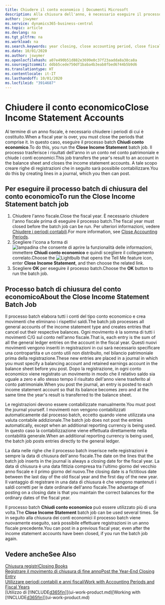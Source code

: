 ```yaml
---
title: Chiudere il conto economico | Documenti Microsoft
description: Alla chiusura dell'anno, è necessario eseguire il processo batch Chiudi conto economico per chiudere i periodi contabili che costituiscono l'anno fiscale.
author: jswymer
ms.service: dynamics365-business-central
ms.topic: article
ms.devlang: na
ms.tgt_pltfrm: na
ms.workload: na
ms.search.keywords: year closing, close accounting period, close fiscal year, bank account detailed trial balance
ms.date: 10/01/2020
ms.author: jswymer
ms.openlocfilehash: a07e490b51d882e3699e0c37f23aadda8a38ca8a
ms.sourcegitcommit: ddbb5cede750df1baba4b3eab8fbed6744b5b9d6
ms.translationtype: HT
ms.contentlocale: it-IT
ms.lasthandoff: 10/01/2020
ms.locfileid: "3914687"
---
```

# <a name="close-income-statement-accounts"></a><span data-ttu-id="81955-103">Chiudere il conto economico</span><span class="sxs-lookup"><span data-stu-id="81955-103">Close Income Statement Accounts</span></span>
<span data-ttu-id="81955-104">Al termine di un anno fiscale, è necessario chiudere i periodi di cui è costituito.</span><span class="sxs-lookup"><span data-stu-id="81955-104">When a fiscal year is over, you must close the periods that comprise it.</span></span> <span data-ttu-id="81955-105">In questo caso, eseguire il processo batch **Chiudi conto economico**.</span><span class="sxs-lookup"><span data-stu-id="81955-105">To do this, you run the **Close Income Statement** batch job.</span></span> <span data-ttu-id="81955-106">Il processo trasferisce i risultati dell'anno in un conto nel conto patrimoniale e chiude i conti economici.</span><span class="sxs-lookup"><span data-stu-id="81955-106">This job transfers the year's result to an account in the balance sheet and closes the income statement accounts.</span></span> <span data-ttu-id="81955-107">A tale scopo creare righe di registrazioni che in seguito sarà possibile contabilizzare.</span><span class="sxs-lookup"><span data-stu-id="81955-107">You do this by creating lines in a journal, which you then can post.</span></span>

## <a name="to-run-the-close-income-statement-batch-job"></a><span data-ttu-id="81955-108">Per eseguire il processo batch di chiusura del conto economico</span><span class="sxs-lookup"><span data-stu-id="81955-108">To run the Close Income Statement batch job</span></span>
1. <span data-ttu-id="81955-109">Chiudere l'anno fiscale.</span><span class="sxs-lookup"><span data-stu-id="81955-109">Close the fiscal year.</span></span> <span data-ttu-id="81955-110">È necessario chiudere l'anno fiscale prima di eseguire il processo batch.</span><span class="sxs-lookup"><span data-stu-id="81955-110">The fiscal year must closed before the batch job can be run.</span></span> <span data-ttu-id="81955-111">Per ulteriori informazioni, vedere [Chiudere i periodi contabili](year-close-account-periods.md).</span><span class="sxs-lookup"><span data-stu-id="81955-111">For more information, see [Close Accounting Periods](year-close-account-periods.md).</span></span>
2. <span data-ttu-id="81955-112">Scegliere l'icona a forma di ![lampadina che consente di aprire la funzionalità delle informazioni](media/ui-search/search_small.png "Informazioni sull'operazione che si desidera eseguire"), immettere **Chiudi conto economico** e quindi scegliere il collegamento correlato.</span><span class="sxs-lookup"><span data-stu-id="81955-112">Choose the ![Lightbulb that opens the Tell Me feature](media/ui-search/search_small.png "Tell me what you want to do") icon, enter **Close Income Statement**, and then choose the related link.</span></span>
3. <span data-ttu-id="81955-113">Scegliere **OK** per eseguire il processo batch.</span><span class="sxs-lookup"><span data-stu-id="81955-113">Choose the **OK** button to run the batch job.</span></span>

## <a name="about-the-close-income-statement-batch-job"></a><span data-ttu-id="81955-114">Processo batch di chiusura del conto economico</span><span class="sxs-lookup"><span data-stu-id="81955-114">About the Close Income Statement Batch Job</span></span>
<span data-ttu-id="81955-115">Il processo batch elabora tutti i conti del tipo conto economico e crea movimenti che eliminano i rispettivi saldi.</span><span class="sxs-lookup"><span data-stu-id="81955-115">The batch job processes all general accounts of the income statement type and creates entries that cancel out their respective balances.</span></span> <span data-ttu-id="81955-116">Ogni movimento è la somma di tutti i movimenti C/G sul conto nell'anno fiscale.</span><span class="sxs-lookup"><span data-stu-id="81955-116">That is, each entry is the sum of all the general ledger entries on the account in the fiscal year.</span></span> <span data-ttu-id="81955-117">Questi nuovi movimenti vengono inseriti in registrazioni in cui sarà necessario specificare una contropartita e un conto utili non distribuito, nel bilancio patrimoniale prima della registrazione.</span><span class="sxs-lookup"><span data-stu-id="81955-117">These new entries are placed in a journal in which you must specify a balancing account and retained earnings account in the balance sheet before you post.</span></span> <span data-ttu-id="81955-118">Dopo la registrazione, in ogni conto economico viene registrato un movimento in modo che il relativo saldo sia uguale a zero e allo stesso tempo il risultato dell'anno viene trasferito al conto patrimoniale.</span><span class="sxs-lookup"><span data-stu-id="81955-118">When you post the journal, an entry is posted to each income statement account so that its balance becomes zero and at the same time the year's result is transferred to the balance sheet.</span></span>

<span data-ttu-id="81955-119">Le registrazioni devono essere contabilizzate manualmente.</span><span class="sxs-lookup"><span data-stu-id="81955-119">You must post the journal yourself.</span></span> <span data-ttu-id="81955-120">I movimenti non vengono contabilizzati automaticamente dal processo batch, eccetto quando viene utilizzata una valuta contabile addizionale.</span><span class="sxs-lookup"><span data-stu-id="81955-120">The batch job does not post the entries automatically, except when an additional reporting currency is being used.</span></span> <span data-ttu-id="81955-121">In questo caso la contabilizzazione viene effettuata direttamente nella contabilità generale.</span><span class="sxs-lookup"><span data-stu-id="81955-121">When an additional reporting currency is being used, the batch job posts entries directly to the general ledger.</span></span>

<span data-ttu-id="81955-122">La data nelle righe che il processo batch inserisce nelle registrazioni è sempre la data di chiusura dell'anno fiscale.</span><span class="sxs-lookup"><span data-stu-id="81955-122">The date on the lines that the batch job inserts in the journal is always a closing date for the fiscal year.</span></span> <span data-ttu-id="81955-123">La data di chiusura è una data fittizia compresa tra l'ultimo giorno del vecchio anno fiscale e il primo giorno del nuovo.</span><span class="sxs-lookup"><span data-stu-id="81955-123">The closing date is a fictitious date between the last day of the old fiscal year and the first day of the new year.</span></span> <span data-ttu-id="81955-124">Il vantaggio di registrare in una data di chiusura è che vengono mantenuti i saldi corretti per le date ordinarie dell'anno fiscale.</span><span class="sxs-lookup"><span data-stu-id="81955-124">The advantage of posting on a closing date is that you maintain the correct balances for the ordinary dates of the fiscal year.</span></span>

<span data-ttu-id="81955-125">Il processo batch **Chiudi conto economico** può essere utilizzato più di una volta.</span><span class="sxs-lookup"><span data-stu-id="81955-125">The **Close Income Statement** batch job can be used several times.</span></span> <span data-ttu-id="81955-126">Se in seguito alla chiusura dei conti economici il processo batch viene nuovamente eseguito, sarà possibile effettuare registrazioni in un anno fiscale precedente.</span><span class="sxs-lookup"><span data-stu-id="81955-126">You can post in a previous fiscal year, even after the income statement accounts have been closed, if you run the batch job again.</span></span>

## <a name="see-also"></a><span data-ttu-id="81955-127">Vedere anche</span><span class="sxs-lookup"><span data-stu-id="81955-127">See Also</span></span>

[<span data-ttu-id="81955-128">Chiusura registri</span><span class="sxs-lookup"><span data-stu-id="81955-128">Closing Books</span></span>](year-close-books.md)  
[<span data-ttu-id="81955-129">Registrare il movimento di chiusura di fine anno</span><span class="sxs-lookup"><span data-stu-id="81955-129">Post the Year-End Closing Entry</span></span>](year-how-post-year-end-close-entry.md)  
[<span data-ttu-id="81955-130">Utilizzare periodi contabili e anni fiscali</span><span class="sxs-lookup"><span data-stu-id="81955-130">Work with Accounting Periods and Fiscal Years</span></span>](finance-accounting-periods-and-fiscal-years.md)  
<span data-ttu-id="81955-131">[Utilizzo di [!INCLUDE[d365fin](includes/d365fin_md.md)]](ui-work-product.md)</span><span class="sxs-lookup"><span data-stu-id="81955-131">[Working with [!INCLUDE[d365fin](includes/d365fin_md.md)]](ui-work-product.md)</span></span>
